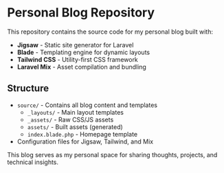 # Personal Blog Repository

This repository contains the source code for my personal blog built with:

- **Jigsaw** - Static site generator for Laravel
- **Blade** - Templating engine for dynamic layouts
- **Tailwind CSS** - Utility-first CSS framework
- **Laravel Mix** - Asset compilation and bundling

## Structure

- `source/` - Contains all blog content and templates
  - `_layouts/` - Main layout templates
  - `_assets/` - Raw CSS/JS assets
  - `assets/` - Built assets (generated)
  - `index.blade.php` - Homepage template
- Configuration files for Jigsaw, Tailwind, and Mix

This blog serves as my personal space for sharing thoughts, projects, and technical insights.